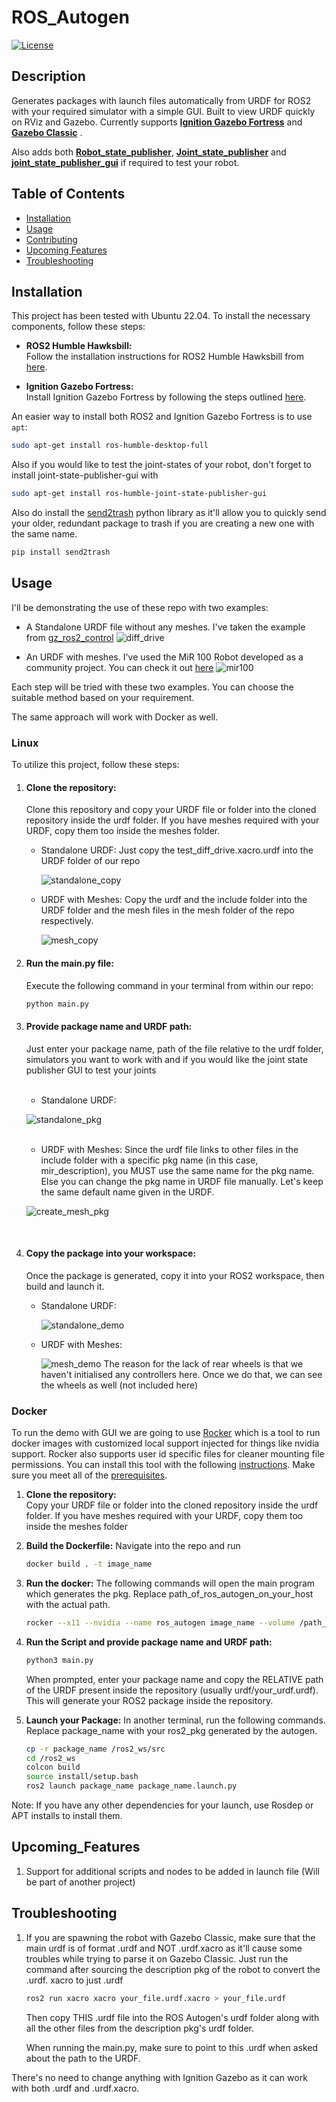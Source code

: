 # ROS_Autogen

[![License](https://img.shields.io/badge/License-MIT-blue.svg)](https://opensource.org/licenses/MIT)

## Description

Generates packages with launch files automatically from URDF for ROS2 with your required simulator with a simple GUI. Built to view URDF quickly on RViz and Gazebo.
Currently supports **[Ignition Gazebo Fortress](https://gazebosim.org/docs/fortress/tutorials)** and **[Gazebo Classic](https://classic.gazebosim.org)** .

Also adds both **[Robot_state_publisher](https://index.ros.org/p/robot_state_publisher/github-ros-robot_state_publisher)**, **[Joint_state_publisher](https://index.ros.org/p/joint_state_publisher/)** and **[joint_state_publisher_gui](https://index.ros.org/p/joint_state_publisher_gui/github-ros-joint_state_publisher/)** if required to test your robot.

## Table of Contents

- [Installation](#installation)
- [Usage](#usage)
- [Contributing](#contributing)
- [Upcoming Features](#Upcoming_Features)
- [Troubleshooting](#Troubleshooting)

## Installation

This project has been tested with Ubuntu 22.04. To install the necessary components, follow these steps:

- **ROS2 Humble Hawksbill:**  
  Follow the installation instructions for ROS2 Humble Hawksbill from [here](https://docs.ros.org/en/humble/Installation/Ubuntu-Install-Debians.html).

- **Ignition Gazebo Fortress:**  
  Install Ignition Gazebo Fortress by following the steps outlined [here](https://gazebosim.org/docs/fortress/install_ubuntu).


An easier way to install both ROS2 and Ignition Gazebo Fortress is to use `apt`:

```bash
sudo apt-get install ros-humble-desktop-full
```

Also if you would like to test the joint-states of your robot, don't forget to install joint-state-publisher-gui with 

```bash
sudo apt-get install ros-humble-joint-state-publisher-gui
```

Also do install the [send2trash](https://pypi.org/project/Send2Trash/) python library as it'll allow you to quickly send your older, redundant package to trash if you are creating a new one with the same name.

```bash
pip install send2trash
```

## Usage

   I'll be demonstrating the use of these repo with two examples: 
   * A Standalone URDF file without any meshes. I've taken the example from [gz_ros2_control](https://github.com/ros-controls/gz_ros2_control/blob/master/gz_ros2_control_demos/urdf/test_diff_drive.xacro.urdf)
    ![diff_drive](https://github.com/Spartan-Velanjeri/ROS2_Autogen/assets/26743932/d65591bb-0d99-40aa-9743-d95d3460f75d)  


   * An URDF with meshes. I've used the MiR 100 Robot developed as a community project. You can check it out [here](https://github.com/relffok/mir_robot/tree/humble-devel/mir_description)
   ![mir100](https://github.com/Spartan-Velanjeri/ROS2_Autogen/assets/26743932/a790612d-d042-47a5-8707-9bdc2b242135)  
   
Each step will be tried with these two examples. You can choose the suitable method based on your requirement. 

The same approach will work with Docker as well.

### Linux

To utilize this project, follow these steps:

1. #### **Clone the repository:**  
   Clone this repository and copy your URDF file or folder into the cloned repository inside the urdf folder. If you have meshes required with your URDF, copy them too inside the meshes folder.

    * Standalone URDF:
        Just copy the test_diff_drive.xacro.urdf into the URDF folder of our repo

        ![standalone_copy](https://github.com/Spartan-Velanjeri/ROS2_Autogen/assets/26743932/27176618-a4af-40ca-b3e9-378e0bb9a466)

    * URDF with Meshes:
        Copy the urdf and the include folder into the URDF folder and the mesh files in the mesh folder of the repo respectively. 
   
        ![mesh_copy](https://github.com/Spartan-Velanjeri/ROS2_Autogen/assets/26743932/cacf56c5-c8da-469c-a857-e15d114d0411)

2. #### **Run the main.py file:**
   Execute the following command in your terminal from within our repo:
   ```bash
   python main.py 


3. #### **Provide package name and URDF path:**

    Just enter your package name, path of the file relative to the urdf folder, simulators you want to work with and if you would like the joint state publisher GUI to test your joints 

    <br/>

    * Standalone URDF: 

    ![standalone_pkg](https://github.com/Spartan-Velanjeri/ROS2_Autogen/assets/26743932/48046c37-c087-4ed4-97ad-23556e3eafb8)  


    <br/>

    * URDF with Meshes: Since the urdf file links to other files in the include folder with a specific pkg name (in this case, mir_description), you MUST use the same name for the pkg name. Else you can change the pkg name in URDF file manually. 
    Let's keep the same default name given in the URDF.

    ![create_mesh_pkg](https://github.com/Spartan-Velanjeri/ROS2_Autogen/assets/26743932/ffeac530-1ea4-4c96-ab24-5244e8ee44e0)

    <br/>
4. #### **Copy the package into your workspace:**
    Once the package is generated, copy it into your ROS2 workspace, then build and launch it.

    * Standalone URDF:

        ![standalone_demo](https://github.com/Spartan-Velanjeri/ROS2_Autogen/assets/26743932/0cb15523-fa0a-4a6a-aeee-d748b324f8ee)

    * URDF with Meshes:

        ![mesh_demo](https://github.com/Spartan-Velanjeri/ROS2_Autogen/assets/26743932/aef0f014-ae13-4a08-beb9-3d4b35acd5d8)
        The reason for the lack of rear wheels is that we haven't initialised any controllers here. Once we do that, we can see the wheels as well (not included here)
###  Docker 

To run the demo with GUI we are going to use [Rocker](https://github.com/osrf/rocker/) which is a tool to run docker images with customized local support injected for things like nvidia support. Rocker also supports user id specific files for cleaner mounting file permissions. You can install this tool with the following [instructions](https://github.com/osrf/rocker/#installation). Make sure you meet all of the [prerequisites](https://github.com/osrf/rocker/#prerequisites).


1. **Clone the repository:**  
   Copy your URDF file or folder into the cloned repository inside the urdf folder. If you have meshes required with your URDF, copy them too inside the meshes folder

2. **Build the Dockerfile:** Navigate into the repo and run
    ```bash
    docker build . -t image_name
    ```


3. **Run the docker:** The following commands will open the main program which generates the pkg. Replace path_of_ros_autogen_on_your_host with the actual path.

    ```bash 
    rocker --x11 --nvidia --name ros_autogen image_name --volume /path_of_ros_autogen_on_your_host:/ros_autogen_runner
    ```

4. **Run the Script and provide package name and URDF path:**

    ```bash
    python3 main.py
    ```
    When prompted, enter your package name and copy the RELATIVE path of the URDF present inside the repository (usually urdf/your_urdf.urdf). This will generate your ROS2 package inside the repository.

5. **Launch your Package:** In another terminal, run the following commands. Replace package_name with your ros2_pkg generated by the autogen.

    ```bash
    cp -r package_name /ros2_ws/src
    cd /ros2_ws
    colcon build
    source install/setup.bash
    ros2 launch package_name package_name.launch.py
    ```

Note: If you have any other dependencies for your launch, use Rosdep or APT installs to install them.

## Upcoming_Features

1. Support for additional scripts and nodes to be added in launch file (Will be part of another project)

## Troubleshooting


1. If you are spawning the robot with Gazebo Classic, make sure that the main urdf is of format .urdf and NOT .urdf.xacro as it'll cause some troubles while trying to parse it on Gazebo Classic. 
Just run the command after sourcing the description pkg of the robot to convert the .urdf.
xacro to just .urdf 

    ```bash
    ros2 run xacro xacro your_file.urdf.xacro > your_file.urdf
    ```

    Then copy THIS .urdf file into the ROS Autogen's urdf folder along with all the other files from the description pkg's urdf folder.

    When running the main.py, make sure to point to this .urdf when asked about the path to the URDF.

There's no need to change anything with Ignition Gazebo as it can work with both .urdf and .urdf.xacro.

